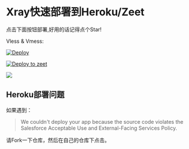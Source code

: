 # Xray快速部署到Heroku/Zeet

点击下面按钮部署,好用的话记得点个Star!

Vless & Vmess: 

[![Deploy](https://www.herokucdn.com/deploy/button.png)](https://heroku.com/deploy) 

[![Deploy to zeet](https://deploy.zeet.co/Xray-heroku.svg)](https://deploy.zeet.co/?url=https://github.com/impeiran/Xray-heroku)

![](show.png)

## Heroku部署问题

如果遇到：

> We couldn't deploy your app because the source code violates the Salesforce Acceptable Use and External-Facing Services Policy.

请Fork一下仓库，然后在自己的仓库下点击。


